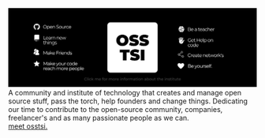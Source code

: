 <a href="https://github.com/osstsi">
  <img src="institute.png" alt="Banner"/>
</a>
<br/>
A community and institute of technology that creates and manage open source stuff, pass the torch, help founders and change things.
Dedicating our time to contribute to the open-source community, companies, freelancer's and as many passionate people as we can.
<br/>
<a href="https://github.com/osstsi">meet osstsi.</a>
